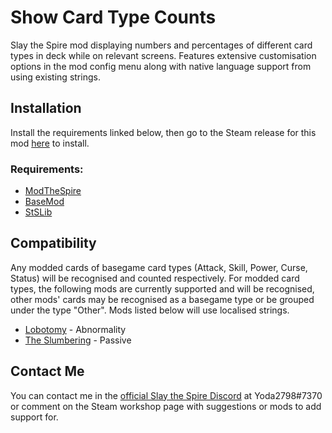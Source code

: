 # Show Card Type Counts
Slay the Spire mod displaying numbers and percentages of different card types in deck while on relevant screens. Features extensive customisation options in the mod config menu along with native language support from using existing strings.

## Installation
Install the requirements linked below, then go to the Steam release for this mod [here](https://steamcommunity.com/sharedfiles/filedetails/?id=2522396222) to install.

### Requirements:
* [ModTheSpire](https://steamcommunity.com/sharedfiles/filedetails/?id=1605060445&searchtext=)
* [BaseMod](https://steamcommunity.com/sharedfiles/filedetails/?id=1605833019&searchtext=)
* [StSLib](https://steamcommunity.com/sharedfiles/filedetails/?id=1609158507&searchtext=)

## Compatibility
Any modded cards of basegame card types (Attack, Skill, Power, Curse, Status) will be recognised and counted respectively. For modded card types, the following mods are currently supported and will be recognised, other mods' cards may be recognised as a basegame type or be grouped under the type "Other". Mods listed below will use localised strings.
* [Lobotomy](https://steamcommunity.com/sharedfiles/filedetails/?id=1969477416&searchtext=lobotomy) - Abnormality
* [The Slumbering](https://steamcommunity.com/sharedfiles/filedetails/?id=1968575672&searchtext=slumbering) - Passive

## Contact Me
You can contact me in the [official Slay the Spire Discord](https://discord.com/invite/SlayTheSpire) at Yoda2798#7370 or comment on the Steam workshop page with suggestions or mods to add support for.